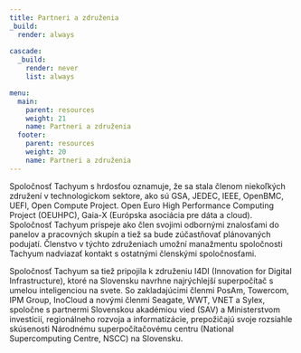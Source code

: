```yaml
---
title: Partneri a združenia
_build:
  render: always
  
cascade:
  _build:
    render: never
    list: always

menu:
  main:
    parent: resources
    weight: 21
    name: Partneri a združenia
  footer:
    parent: resources
    weight: 20
    name: Partneri a združenia
---
```

Spoločnosť Tachyum s hrdosťou oznamuje, že sa stala členom niekoľkých združení v technologickom sektore, ako sú GSA, JEDEC, IEEE, OpenBMC, UEFI, Open Compute Project. Open Euro High Performance Computing Project (OEUHPC), Gaia-X (Európska asociácia pre dáta a cloud). Spoločnosť Tachyum prispeje ako člen svojimi odbornými znalosťami do panelov a pracovných skupín a tiež sa bude zúčastňovať plánovaných podujatí. Členstvo v týchto združeniach umožní manažmentu spoločnosti Tachyum nadviazať kontakt s ostatnými členskými spoločnosťami.

Spoločnosť Tachyum sa tiež pripojila k združeniu I4DI (Innovation for Digital Infrastructure), ktoré na Slovensku navrhne najrýchlejší superpočítač s umelou inteligenciou na svete. So zakladajúcimi členmi PosAm, Towercom, IPM Group, InoCloud a novými členmi Seagate, WWT, VNET a Sylex, spoločne s partnermi Slovenskou akadémiou vied (SAV) a Ministerstvom investícií, regionálneho rozvoja a informatizácie, prepožičajú svoje rozsiahle skúsenosti Národnému superpočítačovému centru (National Supercomputing Centre, NSCC) na Slovensku.
